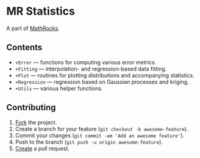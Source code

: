 # MR Statistics

A part of [MathRocks](https://github.com/MathRocks/MathRocks).

## Contents

* `+Error` — functions for computing various error metrics.
* `+Fitting` — interpolation- and regression-based data fitting.
* `+Plot` — routines for plotting distributions and accompanying statistics.
* `+Regression` — regression based on Gaussian processes and kriging.
* `+Utils` — various helper functions.

## Contributing

1. [Fork](https://help.github.com/articles/fork-a-repo) the project.
2. Create a branch for your feature (`git checkout -b awesome-feature`).
3. Commit your changes (`git commit -am 'Add an awesome feature'`).
4. Push to the branch (`git push -u origin awesome-feature`).
5. [Create](https://help.github.com/articles/creating-a-pull-request)
   a pull request.
